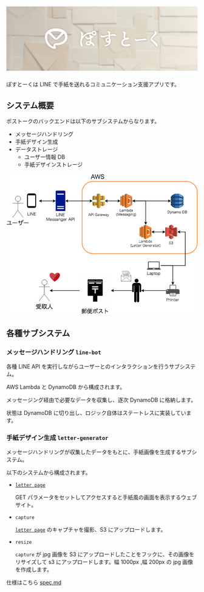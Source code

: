 <h1>
  <a href="https://rilmayer.github.io/post-talk"><img src="https://github.com/rilmayer/post-talk/blob/master/design/cover.png" alt="ぽすとーく"></a>
</h1>

ぽすとーくは LINE で手紙を送れるコミュニケーション支援アプリです。

## システム概要

ポストークのバックエンドは以下のサブシステムからなります。

- メッセージハンドリング
- 手紙デザイン生成
- データストレージ
  - ユーザー情報 DB
  - 手紙デザインストレージ

![architecture](https://github.com/rilmayer/post-talk/blob/master/docs/images/POST_TALK.png)

## 各種サブシステム

### メッセージハンドリング `line-bot`

各種 LINE API を実行しながらユーザーとのインタラクションを行うサブシステム。

AWS Lambda と DynamoDB から構成されます。

メッセージング経由で必要なデータを収集し、逐次 DynamoDB に格納します。

状態は DynamoDB に切り出し、ロジック自体はステートレスに実装しています。

### 手紙デザイン生成 `letter-generator`

メッセージハンドリングが収集したデータをもとに、手紙画像を生成するサブシステム。

以下のシステムから構成されます。

- [`letter page`](https://github.com/dulltz/postalk-letter)

  GET パラメータをセットしてアクセスすると手紙風の画面を表示するウェブサイト。

- `capture`

  [`letter page`](https://github.com/dulltz/postalk-letter) のキャプチャを撮影、S3 にアップロードします。

- `resize`

  `capture` が jpg 画像を S3 にアップロードしたことをフックに、その画像をリサイズして s3 にアップロードします。幅 1000px ,幅 200px の jpg 画像を作成します。

仕様はこちら [spec.md](spec.md)
